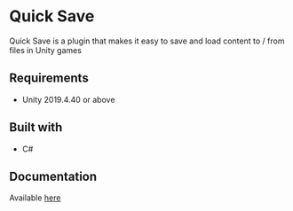 
# Quick Save

Quick Save is a plugin that makes it easy to save and load content to / from files in Unity games

## Requirements

 * Unity 2019.4.40 or above

## Built with

 * C#
 
## Documentation

Available [here](https://www.claytoninds.com/quick-save/docs/home)

